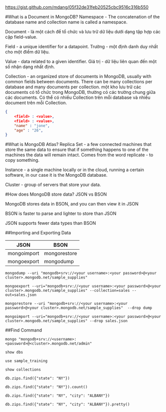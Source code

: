 https://gist.github.com/mdang/05f32de31feb20525cbc9516c316b550

#What is a Document in MongoDB?
Namespace - The concatenation of the database name and collection name is called a namespace.

Document - là một cách để tổ chức và lưu trữ dữ liệu dưới dạng tập hợp các cặp field-value.

Field - a unique identifier for a datapoint.
Trường - một định danh duy nhất cho một điểm dữ liệu.

Value - data related to a given identifier.
Giá trị - dữ liệu liên quan đến một số nhận dạng nhất định.

Collection - an organized store of documents in MongoDB, usually with common fields between documents. There can be many collections per database and many documents per collection.
một kho lưu trữ các documents có tổ chức trong MongoDB, thường có các trường chung giữa các documents.
Có thể có nhiều Collection trên mỗi database và nhiều document trên mỗi Collection.

```json
{
    <field> : <value>,
    <field> : <value>,
    "name" : "jone",
    "age" : "26",
}
```

#What is MongoDB Atlas?
Replica Set - a few connected machines that store the same data to ensure that if something happens to one of the machines the data will remain intact. Comes from the word replicate - to copy something.

Instance - a single machine locally or in the cloud, running a certain software, in our case it is the MongoDB database.

Cluster - group of servers that store your data.


#How does MongoDB store data?
JSON vs BSON

MongoDB stores data in BSON, and you can then view it in JSON

BSON is faster to parse and lighter to store than JSON

JSON supports fewer data types than BSON

##Importing and Exporting Data


JSON | BSON
------------ | -------------
mongoimport | mongorestore
mongoexport | mongodump


```
mongodump --uri "mongodb+srv://<your username>:<your password>@<your cluster>.mongodb.net/sample_supplies"

mongoexport --uri="mongodb+srv://<your username>:<your password>@<your cluster>.mongodb.net/sample_supplies" --collection=sales --out=sales.json

mongorestore --uri "mongodb+srv://<your username>:<your password>@<your cluster>.mongodb.net/sample_supplies"  --drop dump

mongoimport --uri="mongodb+srv://<your username>:<your password>@<your cluster>.mongodb.net/sample_supplies" --drop sales.json
```

##Find Command

`mongo "mongodb+srv://<username>:<password>@<cluster>.mongodb.net/admin"`

```
show dbs

use sample_training

show collections

db.zips.find({"state": "NY"})
```

```
db.zips.find({"state": "NY"}).count()

db.zips.find({"state": "NY", "city": "ALBANY"})

db.zips.find({"state": "NY", "city": "ALBANY"}).pretty()
```
